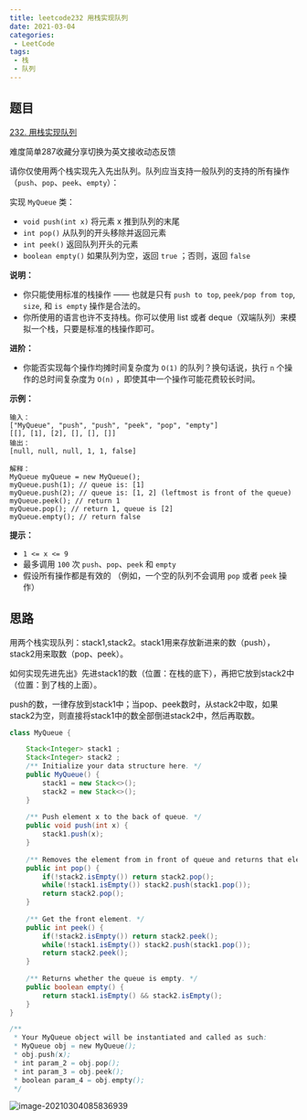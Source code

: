 ```yaml
---
title: leetcode232 用栈实现队列
date: 2021-03-04
categories:
 - LeetCode
tags:
 - 栈
 - 队列
---
```


## 题目

[232. 用栈实现队列](https://leetcode-cn.com/problems/implement-queue-using-stacks/)

难度简单287收藏分享切换为英文接收动态反馈

请你仅使用两个栈实现先入先出队列。队列应当支持一般队列的支持的所有操作（`push`、`pop`、`peek`、`empty`）：

实现 `MyQueue` 类：

- `void push(int x)` 将元素 x 推到队列的末尾
- `int pop()` 从队列的开头移除并返回元素
- `int peek()` 返回队列开头的元素
- `boolean empty()` 如果队列为空，返回 `true` ；否则，返回 `false`

 

**说明：**

- 你只能使用标准的栈操作 —— 也就是只有 `push to top`, `peek/pop from top`, `size`, 和 `is empty` 操作是合法的。
- 你所使用的语言也许不支持栈。你可以使用 list 或者 deque（双端队列）来模拟一个栈，只要是标准的栈操作即可。

 

**进阶：**

- 你能否实现每个操作均摊时间复杂度为 `O(1)` 的队列？换句话说，执行 `n` 个操作的总时间复杂度为 `O(n)` ，即使其中一个操作可能花费较长时间。

 

**示例：**

```
输入：
["MyQueue", "push", "push", "peek", "pop", "empty"]
[[], [1], [2], [], [], []]
输出：
[null, null, null, 1, 1, false]

解释：
MyQueue myQueue = new MyQueue();
myQueue.push(1); // queue is: [1]
myQueue.push(2); // queue is: [1, 2] (leftmost is front of the queue)
myQueue.peek(); // return 1
myQueue.pop(); // return 1, queue is [2]
myQueue.empty(); // return false
```

 

**提示：**

- `1 <= x <= 9`
- 最多调用 `100` 次 `push`、`pop`、`peek` 和 `empty`
- 假设所有操作都是有效的 （例如，一个空的队列不会调用 `pop` 或者 `peek` 操作）



## 思路

用两个栈实现队列：stack1,stack2。stack1用来存放新进来的数（push），stack2用来取数（pop、peek）。

如何实现先进先出》先进stack1的数（位置：在栈的底下），再把它放到stack2中（位置：到了栈的上面）。

push的数，一律存放到stack1中；当pop、peek数时，从stack2中取，如果stack2为空，则直接将stack1中的数全部倒进stack2中，然后再取数。

```java
class MyQueue {

    Stack<Integer> stack1 ;
    Stack<Integer> stack2 ;
    /** Initialize your data structure here. */
    public MyQueue() {
        stack1 = new Stack<>();
        stack2 = new Stack<>();
    }
    
    /** Push element x to the back of queue. */
    public void push(int x) {
        stack1.push(x);
    }
    
    /** Removes the element from in front of queue and returns that element. */
    public int pop() {
        if(!stack2.isEmpty()) return stack2.pop();
        while(!stack1.isEmpty()) stack2.push(stack1.pop());
        return stack2.pop();
    }
    
    /** Get the front element. */
    public int peek() {
        if(!stack2.isEmpty()) return stack2.peek();
        while(!stack1.isEmpty()) stack2.push(stack1.pop());
        return stack2.peek();
    }
    
    /** Returns whether the queue is empty. */
    public boolean empty() {
        return stack1.isEmpty() && stack2.isEmpty();
    }
}

/**
 * Your MyQueue object will be instantiated and called as such:
 * MyQueue obj = new MyQueue();
 * obj.push(x);
 * int param_2 = obj.pop();
 * int param_3 = obj.peek();
 * boolean param_4 = obj.empty();
 */
```

![image-20210304085836939](https://i.loli.net/2021/03/04/Utc7D6qsuCY8oJj.png)